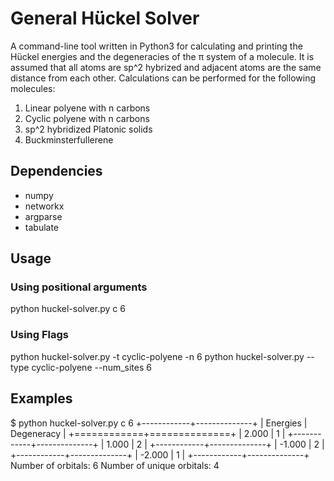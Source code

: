 # General Hückel Solver

A command-line tool written in Python3 for calculating and printing the Hückel energies and the degeneracies of the π system of a molecule. It is assumed that all atoms are sp^2 hybrized and adjacent atoms are the same distance from each other. Calculations can be performed for the following molecules:

1. Linear polyene with n carbons
2. Cyclic polyene with n carbons
3. sp^2 hybridized Platonic solids
4. Buckminsterfullerene

## Dependencies

- numpy
- networkx
- argparse
- tabulate

## Usage

### Using positional arguments

python huckel-solver.py c 6

### Using Flags

python huckel-solver.py -t cyclic-polyene -n 6
python huckel-solver.py --type cyclic-polyene --num_sites 6

## Examples

$ python huckel-solver.py c 6
+------------+--------------+
|   Energies |   Degeneracy |
+============+==============+
|      2.000 |            1 |
+------------+--------------+
|      1.000 |            2 |
+------------+--------------+
|     -1.000 |            2 |
+------------+--------------+
|     -2.000 |            1 |
+------------+--------------+
Number of orbitals: 6
Number of unique orbitals: 4

